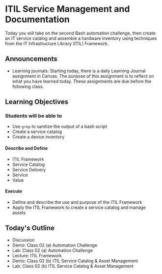# ITIL Service Management and Documentation

Today you will take on the second Bash automation challenge, then create an IT service catalog and assemble a hardware inventory using techniques from the IT Infrastructure Library (ITIL) Framework. 

## Announcements

- Learning journals: Starting today, there is a daily Learning Journal assignment in Canvas. The purpose of this assignment is to reflect on what you have learned today. These assignments are due before the following class.

## Learning Objectives

### Students will be able to

- Use `grep` to sanitize the output of a bash script
- Create a service catalog
- Create a device inventory

#### Describe and Define

- ITIL Framework
- Service Catalog
- Service Delivery
- Service
- Value

#### Execute

- Define and describe the use and purpose of the ITIL Framework
- Apply the ITIL Framework to create a service catalog and manage assets

## Today's Outline

- Discussion
- Demo: Class 02 (a) Automation Challenge
- Lab: Class 02 (a) Automation Challenge
- Lecture: ITIL Framework
- Demo: Class 02 (b) ITIL Service Catalog & Asset Management
- Lab: Class 02 (b) ITIL Service Catalog & Asset Management
